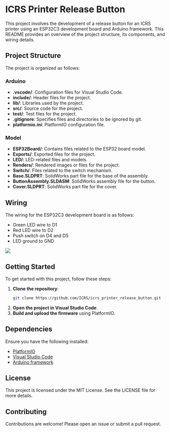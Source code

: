 # ICRS Printer Release Button

This project involves the development of a release button for an ICRS printer using an ESP32C3 development board and Arduino framework. This README provides an overview of the project structure, its components, and wiring details.

## Project Structure

The project is organized as follows:

### Arduino

- **.vscode/**: Configuration files for Visual Studio Code.
- **include/**: Header files for the project.
- **lib/**: Libraries used by the project.
- **src/**: Source code for the project.
- **test/**: Test files for the project.
- **.gitignore**: Specifies files and directories to be ignored by git.
- **platformio.ini**: PlatformIO configuration file.

### Model

- **ESP32Board/**: Contains files related to the ESP32 board model.
- **Exports/**: Exported files for the project.
- **LED/**: LED-related files and models.
- **Renders/**: Rendered images or files for the project.
- **Switch/**: Files related to the switch mechanism.
- **Base.SLDPRT**: SolidWorks part file for the base of the assembly.
- **ButtonAssembly.SLDASM**: SolidWorks assembly file for the button.
- **Cover.SLDPRT**: SolidWorks part file for the cover.

## Wiring

The wiring for the ESP32C3 development board is as follows:

- Green LED wire to D1
- Red LED wire to D2
- Push switch on D4 and D5
- LED ground to GND

<html>
<img src="https://files.seeedstudio.com/wiki/XIAO_WiFi/pin_map-2.png">
</html>

## Getting Started

To get started with this project, follow these steps:

1. **Clone the repository**:
    ```sh
    git clone https://github.com/ICRS/icrs_printer_release_button.git
    ```
2. **Open the project in Visual Studio Code**.
3. **Build and upload the firmware** using PlatformIO.

## Dependencies

Ensure you have the following installed:

- [PlatformIO](https://platformio.org/)
- [Visual Studio Code](https://code.visualstudio.com/)
- [Arduino framework](https://www.arduino.cc/)

## License

This project is licensed under the MIT License. See the LICENSE file for more details.

## Contributing

Contributions are welcome! Please open an issue or submit a pull request.
